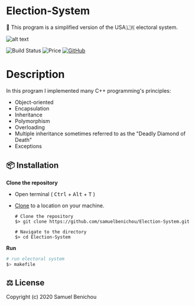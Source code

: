 # Election-System

🗽 This program is a simplified version of the USA🇱🇷 electoral system.

![alt text](https://github.com/samuelbenichou/Election-System/blob/master/electoral-system-.jpg)

![Build Status](https://travis-ci.org/lemire/JavaFastPFOR.png)
![Price](https://img.shields.io/badge/price-FREE-0098f7.svg)
[![GitHub](https://img.shields.io/github/license/nevoit/Automated-Messages.svg)](https://github.com/samuelbenichou/Election-System/blob/master/LICENSE)

# Description 

In this program I implemented many C++ programming's principles:
- Object-oriented
- Encapsulation
- Inheritance
- Polymorphism 
- Overloading
- Multiple inheritance sometimes referred to as the "Deadly Diamond of Death"
- Exceptions

## 📦 Installation

**Clone the repository**

- Open terminal ( <kbd>Ctrl</kbd> + <kbd>Alt</kbd> + <kbd>T</kbd> )

- [Clone](https://help.github.com/en/github/creating-cloning-and-archiving-repositories/cloning-a-repository) to a location on your machine.

  ```shell
  # Clone the repository
  $> git clone https://github.com/samuelbenichou/Election-System.git

  # Navigate to the directory
  $> cd Election-System
  ```

**Run**

```bash
# run electoral system
$> makefile

```

## ⚖️ License
Copyright (c) 2020 Samuel Benichou
